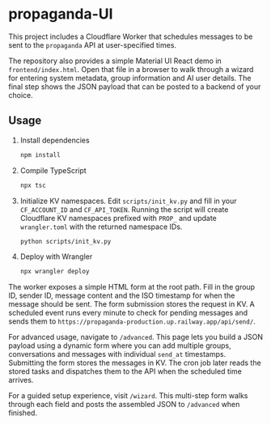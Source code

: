 # propaganda-UI

This project includes a Cloudflare Worker that schedules messages to be sent to the `propaganda` API at user-specified times.

The repository also provides a simple Material&nbsp;UI React demo in
`frontend/index.html`. Open that file in a browser to walk through a wizard for
entering system metadata, group information and AI user details. The final step
shows the JSON payload that can be posted to a backend of your choice.

## Usage

1. Install dependencies
   ```bash
   npm install
   ```

2. Compile TypeScript
   ```bash
   npx tsc
   ```

3. Initialize KV namespaces. Edit `scripts/init_kv.py` and fill in your
   `CF_ACCOUNT_ID` and `CF_API_TOKEN`. Running the script will create Cloudflare
   KV namespaces prefixed with `PROP_` and update `wrangler.toml` with the
   returned namespace IDs.
   ```bash
   python scripts/init_kv.py

   ```

4. Deploy with Wrangler
   ```bash
   npx wrangler deploy
   ```

The worker exposes a simple HTML form at the root path. Fill in the group ID, sender ID, message content and the ISO timestamp for when the message should be sent. The form submission stores the request in KV. A scheduled event runs every minute to check for pending messages and sends them to `https://propaganda-production.up.railway.app/api/send/`.

For advanced usage, navigate to `/advanced`. This page lets you build a JSON payload using a dynamic form where you can add multiple groups, conversations and messages with individual `send_at` timestamps. Submitting the form stores the messages in KV. The cron job later reads the stored tasks and dispatches them to the API when the scheduled time arrives.

For a guided setup experience, visit `/wizard`. This multi-step form walks through each field and posts the assembled JSON to `/advanced` when finished.
